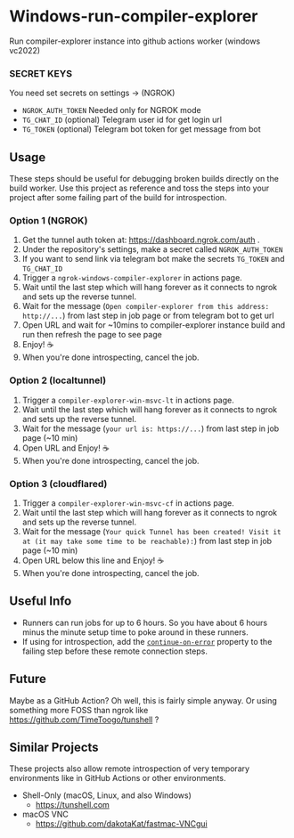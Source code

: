 # Windows-run-compiler-explorer

Run compiler-explorer instance into github actions worker (windows vc2022)

### SECRET KEYS

You need set secrets on settings → (NGROK)

* `NGROK_AUTH_TOKEN`  Needed only for NGROK mode
* `TG_CHAT_ID` (optional) Telegram user id for get login url
* `TG_TOKEN` (optional) Telegram bot token for get message from bot


## Usage

These steps should be useful for debugging broken builds directly on the build worker. Use this project as reference and toss the steps into your project after some failing part of the build for introspection.

### Option 1 (NGROK)

1) Get the tunnel auth token at: https://dashboard.ngrok.com/auth .
2) Under the repository's settings, make a secret called `NGROK_AUTH_TOKEN`
3) If you want to send link via telegram bot make the secrets `TG_TOKEN` and `TG_CHAT_ID`
4) Trigger a `ngrok-windows-compiler-explorer` in actions page.
5) Wait until the last step which will hang forever as it connects to ngrok and sets up the reverse tunnel.
6) Wait for the message (`Open compiler-explorer from this address: http://...`) from last step in job page or from telegram bot to get url
7) Open URL and wait for ~10mins to compiler-explorer instance build and run then refresh the page to see page
9) Enjoy! ☕
10) When you're done introspecting, cancel the job.

### Option 2 (localtunnel) 

1) Trigger a `compiler-explorer-win-msvc-lt` in actions page.
2) Wait until the last step which will hang forever as it connects to ngrok and sets up the reverse tunnel.
3) Wait for the message (`your url is: https://...`) from last step in job page (~10 min)
4) Open URL and Enjoy! ☕
5) When you're done introspecting, cancel the job.

### Option 3 (cloudflared) 

1) Trigger a `compiler-explorer-win-msvc-cf` in actions page.
2) Wait until the last step which will hang forever as it connects to ngrok and sets up the reverse tunnel.
3) Wait for the message (`Your quick Tunnel has been created! Visit it at (it may take some time to be reachable):`) from last step in job page (~10 min)
4) Open URL below this line and Enjoy! ☕
5) When you're done introspecting, cancel the job.


## Useful Info

* Runners can run jobs for up to 6 hours. So you have about 6 hours minus the minute setup time to poke around in these runners.
* If using for introspection, add the [`continue-on-error`](https://help.github.com/en/actions/automating-your-workflow-with-github-actions/workflow-syntax-for-github-actions) property to the failing step before these remote connection steps.

## Future

Maybe as a GitHub Action? Oh well, this is fairly simple anyway. Or using something more FOSS than ngrok like https://github.com/TimeToogo/tunshell ?

## Similar Projects

These projects also allow remote introspection of very temporary environments like in GitHub Actions or other environments. 

* Shell-Only (macOS, Linux, and also Windows)
  * https://tunshell.com
* macOS VNC
  * https://github.com/dakotaKat/fastmac-VNCgui
